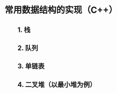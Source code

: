 # 常用数据结构的实现（C++）
## &emsp;&emsp;1. 栈

## &emsp;&emsp;2. 队列

## &emsp;&emsp;3. 单链表 

## &emsp;&emsp;4. 二叉堆（以最小堆为例）